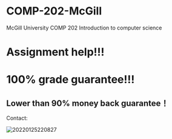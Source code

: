 # COMP-202-McGill
McGill University COMP 202 Introduction to computer science



# Assignment help!!!
# 100% grade guarantee!!!  
## Lower than 90% money back guarantee！

Contact: 

 ![20220125220827](https://user-images.githubusercontent.com/48444489/151097895-9ad23272-0a51-4c87-9ecd-9d5115f2e5c7.jpg)
